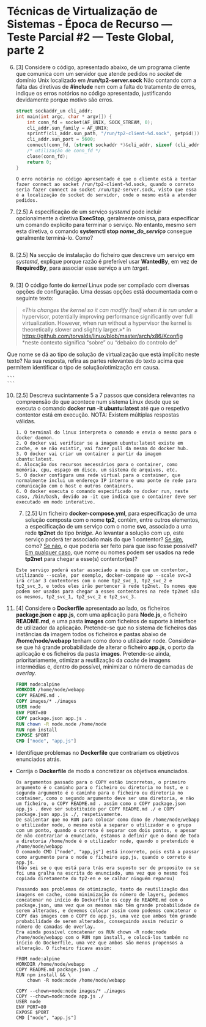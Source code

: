# Técnicas de Virtualização de Sistemas - Época de Recurso — Teste Parcial #2 — Teste Global, parte 2

6. [3] Considere o código, apresentado abaixo, de um programa cliente que comunica com um servidor que atende pedidos no *socket* de domínio Unix localizado em **/run/tp2-server.sock** Não contando com a falta das diretivas de **#include** nem com a falta do tratamento de erros, indique os erros notórios no código apresentado, justificando devidamente porque motivo são erros.

    ```c
    struct sockaddr_un cli_addr;
    int main(int argc, char * argv[]) {
        int conn_fd = socket(AF_UNIX, SOCK_STREAM, 0);
        cli_addr.sun_family = AF_UNIX;
        sprintf(cli_addr.sun_path, "/run/tp2-client-%d.sock", getpid());
        cli_addr.sun_port = 5600;
        connect(conn_fd, (struct sockaddr *)&cli_addr, sizeof (cli_addr));
        /* utilização de conn_fd */
        close(conn_fd);
        return 0;
    }
    ```

    ```
    O erro notório no código apresentado é que o cliente está a tentar fazer connect ao socket /run/tp2-client-%d.sock, quando o correto seria fazer connect ao socket /run/tp2-server.sock, visto que essa é a localização do socket do servidor, onde o mesmo está a atender pedidos.
    ```

7. [2.5] A especificação de um serviço *systemd* pode incluir opcionalmente a diretiva **ExecStop**, geralmente omissa, para especificar um comando explícito para terminar o serviço. No entanto, mesmo sem esta diretiva, o comando **systemctl stop *nome_do_serviço*** consegue geralmente terminá-lo. Como?

    ```
    ```

8. [2.5] Na secção de instalação do ficheiro que descreve um serviço em *systemd*, explique porque razão é preferível usar **WantedBy**, em vez de **RequiredBy**, para associar esse serviço a um *target*.

    ```
    ```

9. [3] O código fonte do *kernel* Linux pode ser compilado com diversas opções de configuração. Uma dessas opções está documentada com o seguinte texto:
> *«This changes the kernel so it can modify itself when it is run under* a hypervisor, potentially improving performance significantly over full virtualization. However, when run without a hypervisor the kernel is theoretically slower and slightly larger.»* in https://github.com/torvalds/linux/blob/master/arch/x86/Kconfig
> *neste contexto significa “sobre” ou “debaixo do controlo de”

Que nome se dá ao tipo de solução de virtualização que está implícito neste texto? Na sua resposta, refira as partes relevantes do texto acima que permitem identificar o tipo de solução/otimização em causa.

    ```
    ```

10. [2.5] Descreva sucintamente 5 a 7 passos que considera relevantes na compreensão do que acontece num sistema Linux desde que se executa o comando **docker run -it ubuntu:latest** até que o respetivo contentor está em execução. NOTA: Existem múltiplas respostas válidas.

    ```
    1. O terminal do linux interpreta o comando e envia o mesmo para o docker daemon.
    2. O docker vai verificar se a imagem ubuntu:latest existe em cache, e se não existir, vai fazer pull da mesma do docker hub.
    3. O docker vai criar um container a partir da imagem ubuntu:latest.
    4. Alocação dos recursos necessários para o container, como memória, cpu, espaço em disco, um sistema de arquivos, etc.
    5. O docker configura uma rede virtual para o container, que normalmente inclui um endereço IP interno e uma ponte de rede para comunicação com o host e outros containers.
    6. O docker executa o comando especificado no docker run, neste caso, /bin/bash, devido ao -it que indica que o container deve ser executado em modo interativo.
    ```

    7.  [2.5] Um ficheiro **docker-compose.yml**, para especificação de uma solução composta com o nome **tp2**, contém, entre outros elementos, a especificação de um serviço com o nome **svc**, associado a uma rede **tp2net** de tipo *bridge*. Ao levantar a solução com up, este serviço poderá ter associado mais do que 1 contentor? <u>Se sim</u>, como? <u>Se não</u>, o que poderia ser feito para que isso fosse possível? <u>Em qualquer caso</u>, que nome ou nomes podem ser usados na rede **tp2net** para chegar a esse(s) contentor(es)?

    ```
    Este serviço poderá estar associado a mais do que um contentor, utilizando --scale, por exemplo, docker-compose up --scale svc=3 irá criar 3 contentores com o nome tp2_svc_1, tp2_svc_2 e tp2_svc_3, e todos eles irão pertencer à rede tp2net. Os nomes que podem ser usados para chegar a esses contentores na rede tp2net são os mesmos, tp2_svc_1, tp2_svc_2 e tp2_svc_3.
    ```

11. [4] Considere o **Dockerfile** apresentado ao lado, os ficheiros **package.json** e **app.js**, com uma aplicação para **Node.js**, o ficheiro **README.md**, e uma pasta **images** com ficheiros de suporte à interface de utilizador da aplicação. Pretende-se que no sistema de ficheiros das instâncias da imagem todos os ficheiros e pastas abaixo de **/home/node/webapp** tenham como dono o utilizador node. Considera-se que há grande probabilidade de alterar o ficheiro **app.js**, o porto da aplicação e os ficheiros da pasta **images**. Pretende-se ainda, prioritariamente, otimizar a reutilização da *cache* de imagens intermédias e, dentro do possível, minimizar o número de camadas de *overlay*.

    ```dockerfile
    FROM node:alpine
    WORKDIR /home/node/webapp
    COPY README.md .
    COPY images/* ./images
    USER node
    ENV PORT=80
    COPY package.json app.js .
    RUN chown -R node.node /home/node
    RUN npm install
    EXPOSE $PORT
    CMD ["node", "app,js"]
    ```

- Identifique problemas no **Dockerfile** que contrariam os objetivos enunciados atrás.
- Corrija o **Dockerfile** de modo a concretizar os objetivos enunciados.

    ```
    Os argumentos passado para o COPY estão incorretos, o primeiro argumento é o caminho para o ficheiro ou diretoria no host, e o segundo argumento é o caminho para o ficheiro ou diretoria no container, como o segundo argumento deve ser uma diretoria, e não um ficheiro, o COPY README.md . assim como o COPY package.json app.js . deve ser substituído por COPY README.md ./ e COPY package.json app.js ./, respetivamente.
    De salientar que no RUN para colocar como dono de /home/node/webapp o utilizador node, o mesmo está a separar o utilizador e o grupo com um ponto, quando o correto é separar com dois pontos, e apesar de não contrariar o enunciado, estamos a definir que o dono de toda a diretoria /home/node é o utilizador node, quando o pretendido é /home/node/webapp
    O comando CMD ["node", "app,js"] está incorreto, pois está a passar como argumento para o node o ficheiro app,js, quando o correto é app.js.
    (Não sei se o que está para trás era suposto ser de proposito ou se foi uma gralha na escrita do enunciado, uma vez que o mesmo foi copiado diretamente do tp2-en e se calhar ninguém reparou)

    Passando aos problemas de otimização, tanto de reutilização das imagens em cache, como minimização do número de layers, podemos concatenar no início do Dockerfile os copy de README.md com o package.json, uma vez que os mesmos não têm grande probabilidade de serem alterados, e devemos colocar assim como podemos concatenar o COPY das images com o COPY do app.js, uma vez que ambos têm grande probabilidade de serem alterados, conseguindo assim reduzir o número de camadas de overlay.
    Era ainda possível concatenar os RUN chown -R node:node /home/node/webapp com o RUN npm install, e colocá-los também no início do Dockerfile, uma vez que ambos são menos propensos a alteração. O ficheiro ficava assim:
    ```

    ```
    FROM node:alpine
    WORKDIR /home/node/webapp
    COPY README.md package.json ./
    RUN npm install && \
        chown -R node:node /home/node/webapp    

    COPY --chown=node:node images/* ./images
    COPY --chown=node:node app.js ./
    USER node
    ENV PORT=80
    EXPOSE $PORT
    CMD ["node", "app.js"]
    ``` 
